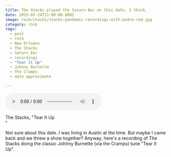 ```yaml
---
title: The Stacks played the Saturn Bar on this date, I think.
date: 2015-05-24T21:00:00.000Z
image: rock/stacks/stacks-pandemic-recordings-with-andre-red.jpg
category: rock
tags:
  - post 
  - rock
  - New Orleans
  - The Stacks
  - Saturn Bar
  - recordings
  - "Tear It Up"
  - Johnny Burnette
  - The Cramps
  - date approximate

---
```


<audio src="/static/audio/StacksSaturnTearItUpMay242015.mp3" autobuffer autoloop loop controls></audio>
<figcaption>The Stacks, "Tear It Up</figcaption>"

Not sure about this date. I was living in Austin at the time. But maybe I came back and we threw a show together?  Anyway, here's a recording of The Stacks doing the classic Johhny Burnette (via the Cramps) tune "Tear It Up".
